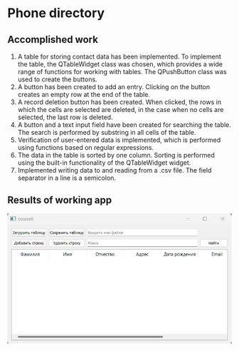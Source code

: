 # Phone directory
## Accomplished work
1. A table for storing contact data has been implemented. To implement the table, the QTableWidget class was chosen, which provides a wide range of functions for working with tables. The QPushButton class was used to create the buttons.
2. A button has been created to add an entry. Clicking on the button creates an empty row at the end of the table.
3. A record deletion button has been created. When clicked, the rows in which the cells are selected are deleted, in the case when no cells are selected, the last row is deleted.
4. A button and a text input field have been created for searching the table. The search is performed by substring in all cells of the table.
5. Verification of user-entered data is implemented, which is performed using functions based on regular expressions.
6. The data in the table is sorted by one column. Sorting is performed using the built-in functionality of the QTableWidget widget.
7. Implemented writing data to and reading from a .csv file. The field separator in a line is a semicolon.
## Results of working app

![Pic. 1](https://github.com/StanleyStanMarsh/phone-directory/blob/main/pictures/pic1.png)
